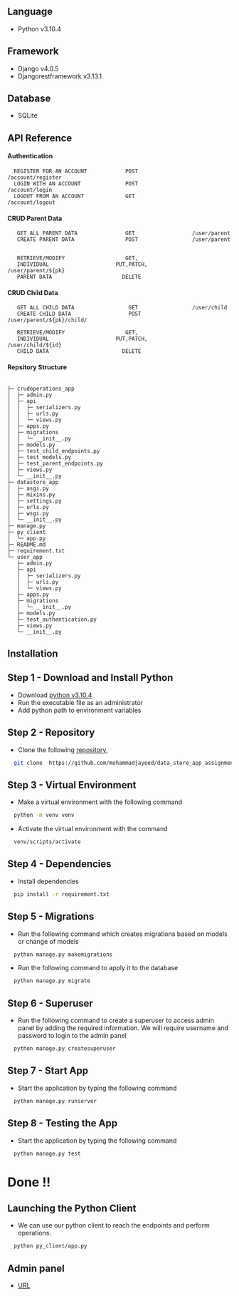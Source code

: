 
## Language

- Python v3.10.4

## Framework

- Django v4.0.5
- Djangorestframework v3.13.1

## Database

- SQLite





## API Reference

#### Authentication

```http
  REGISTER FOR AN ACCOUNT            POST                /account/register
  LOGIN WITH AN ACCOUNT              POST                /account/login
  LOGOUT FROM AN ACCOUNT             GET                 /account/logout
```
#### CRUD Parent Data

```http
   GET ALL PARENT DATA               GET                  /user/parent
   CREATE PARENT DATA                POST                 /user/parent


   RETRIEVE/MODIFY                   GET,
   INDIVIDUAL                     PUT,PATCH,              /user/parent/${pk}
   PARENT DATA                      DELETE
```

#### CRUD Child Data

```http
   GET ALL CHILD DATA                 GET                 /user/child
   CREATE CHILD DATA                  POST                /user/parent/${pk}/child/

   RETRIEVE/MODIFY                   GET,
   INDIVIDUAL                     PUT,PATCH,              /user/child/${id}
   CHILD DATA                       DELETE
```
#### Repsitory Structure

```

├─ crudoperations_app
│  ├─ admin.py
│  ├─ api
│  │  ├─ serializers.py
│  │  ├─ urls.py
│  │  └─ views.py
│  ├─ apps.py
│  ├─ migrations
│  │  └─ __init__.py
│  ├─ models.py
│  ├─ test_child_endpoints.py
│  ├─ test_models.py
│  ├─ test_parent_endpoints.py
│  ├─ views.py
│  └─ __init__.py
├─ datastore_app
│  ├─ asgi.py
│  ├─ mixins.py
│  ├─ settings.py
│  ├─ urls.py
│  ├─ wsgi.py
│  └─ __init__.py
├─ manage.py
├─ py_client
│  └─ app.py
├─ README.md
├─ requirement.txt
└─ user_app
   ├─ admin.py
   ├─ api
   │  ├─ serializers.py
   │  ├─ urls.py
   │  └─ views.py
   ├─ apps.py
   ├─ migrations
   │  └─ __init__.py
   ├─ models.py
   ├─ test_authentication.py
   ├─ views.py
   └─ __init__.py

```

## Installation
## Step 1 - Download and Install Python
- Download [python v3.10.4](https://www.python.org/downloads/release/python-3104/)
- Run the executable file as an administrator
- Add python path to environment variables
## Step 2 - Repository
- Clone the following [repository](https://github.com/mohammadjayeed/data_store_app_assignment.git),
```bash
  git clone  https://github.com/mohammadjayeed/data_store_app_assignment.git
```
## Step 3 - Virtual Environment
- Make a virtual environment with the following command
```bash
  python -m venv venv
```
-  Activate the virtual environment with the command
```bash
  venv/scripts/activate
```
## Step 4 - Dependencies
- Install dependencies
```bash
  pip install -r requirement.txt
```
## Step 5 - Migrations
- Run the following command which creates migrations based on models or change of models
```bash
  python manage.py makemigrations
```
- Run the following command to apply it to the database
```bash
  python manage.py migrate
```
## Step 6 - Superuser
- Run the following command to create a superuser to access admin panel by adding the required information. We will require username and password to login to the admin panel
```bash
  python manage.py createsuperuser
```
## Step 7 - Start App
- Start the application by typing the following command
```bash
  python manage.py runserver
```
## Step 8 - Testing the App
- Start the application by typing the following command
```bash
  python manage.py test
```
# Done !!
## Launching the Python Client
- We can use our python client to reach the endpoints and perform operations.
```bash
  python py_client/app.py
```
## Admin panel
- [URL](http://localhost:8000/admin/)